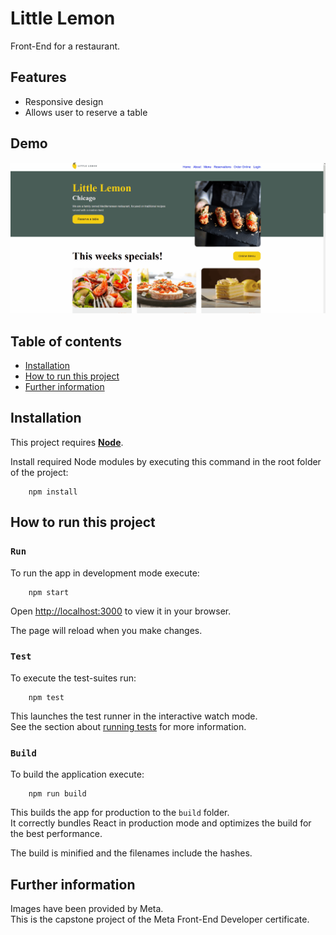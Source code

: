 # Little Lemon

Front-End for a restaurant.


## Features

- Responsive design
- Allows user to reserve a table


## Demo

![Little Lemon demo](demo.gif)


## Table of contents

- [Installation](#installation)
- [How to run this project](#how-to-run-this-project)
- [Further information](#further-information)


## Installation

This project requires [**Node**](https://nodejs.org/en).

Install required Node modules by executing this command in the root folder of the project:
```
    npm install
```


## How to run this project

### `Run`

To run the app in development mode execute:
```
    npm start
```
Open [http://localhost:3000](http://localhost:3000) to view it in your browser.

The page will reload when you make changes.

### `Test`

To execute the test-suites run:
```
    npm test
```
This launches the test runner in the interactive watch mode.\
See the section about [running tests](https://facebook.github.io/create-react-app/docs/running-tests) for more information.

### `Build`

To build the application execute:
```
    npm run build
```
This builds the app for production to the `build` folder.\
It correctly bundles React in production mode and optimizes the build for the best performance.

The build is minified and the filenames include the hashes.


## Further information

Images have been provided by Meta.\
This is the capstone project of the Meta Front-End Developer certificate.